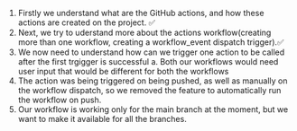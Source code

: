 1. Firstly we understand what are the GitHub actions, and how these actions are created on the project. ✅
2. Next, we try to uderstand more about the actions workflow(creating more than one workflow, creating a workflow_event dispatch trigger).✅
3. We now need to understand how can we trigger one action to be called after the first trgigger is successful
    a. Both our workflows would need user input that would be different for both the workflows
4. The action was being triggered on being pushed, as well as manually on the workflow dispatch, so we removed the feature to automatically run the workflow on push.
5. Our workflow is working only for the main branch at the moment, but we want to make it available for all the branches.
